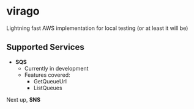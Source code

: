 # virago
Lightning fast AWS implementation for local testing (or at least it will be)

## Supported Services

* **SQS**
  * Currently in development
  * Features covered:
    * GetQueueUrl
    * ListQueues
    
Next up, **SNS**